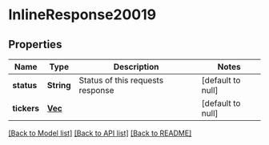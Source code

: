 # InlineResponse20019

## Properties
Name | Type | Description | Notes
------------ | ------------- | ------------- | -------------
**status** | **String** | Status of this requests response | [default to null]
**tickers** | [**Vec<CryptoSnapshotTicker>**](CryptoSnapshotTicker.md) |  | [default to null]

[[Back to Model list]](../README.md#documentation-for-models) [[Back to API list]](../README.md#documentation-for-api-endpoints) [[Back to README]](../README.md)

